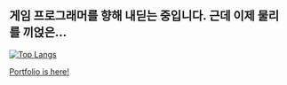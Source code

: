 ## 게임 프로그래머를 향해 내딛는 중입니다. 근데 이제 물리를 끼얹은...

[![Top Langs](https://github-readme-stats.vercel.app/api/top-langs/?username=hhj3258&layout=compact)](https://github.com/anuraghazra/github-readme-stats)

[Portfolio is here!](https://github.com/hhj3258/Portfolio)
